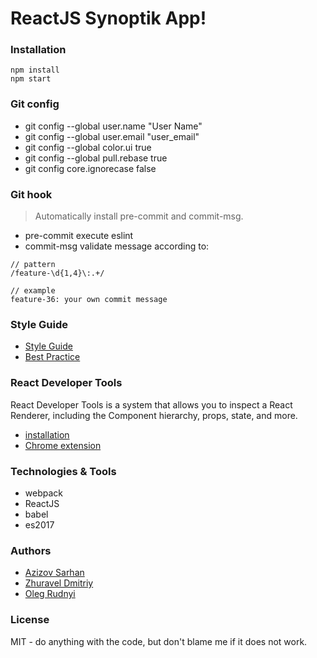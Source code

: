 # ReactJS Synoptik App!

### Installation

```
npm install
npm start
```

### Git config

* git config --global user.name "User Name"
* git config --global user.email "user_email"
* git config --global color.ui true
* git config --global pull.rebase true
* git config core.ignorecase false

### Git hook
> Automatically install pre-commit and commit-msg.

* pre-commit execute eslint
* commit-msg validate message according to: 

```
// pattern
/feature-\d{1,4}\:.+/

// example
feature-36: your own commit message
```

### Style Guide

* [Style Guide](https://github.com/airbnb/javascript/tree/master/react)
* [Best Practice](https://github.com/planningcenter/react-patterns)

### React Developer Tools

React Developer Tools is a system that allows you to inspect a React Renderer, including the Component hierarchy, props, state, and more.

* [installation](https://github.com/facebook/react-devtools)
* [Chrome extension](https://chrome.google.com/webstore/detail/react-developer-tools/fmkadmapgofadopljbjfkapdkoienihi)

### Technologies & Tools

* webpack
* ReactJS
* babel
* es2017

### Authors

* [Azizov Sarhan](https://github.com/Jayser/)
* [Zhuravel Dmitriy](https://github.com/dmZhur)
* [Oleg Rudnyi](https://github.com/ge1o) 

### License
MIT - do anything with the code, but don't blame me if it does not work.